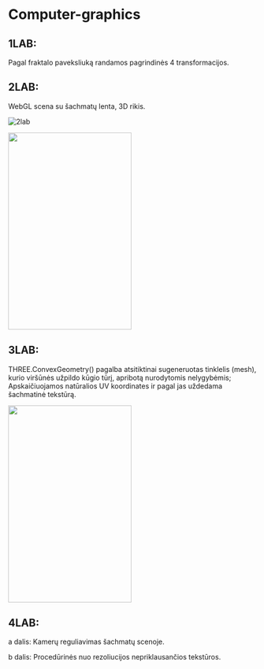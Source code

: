# Computer-graphics
## 1LAB:
Pagal fraktalo paveksliuką randamos pagrindinės 4 transformacijos.

## 2LAB:
WebGL scena su šachmatų lenta, 3D rikis.

![2lab](https://github.com/Simutyte/Computer-graphics/assets/76535436/699e963b-c71b-4e58-a56e-b92275b30264)

<img src="https://github.com/Simutyte/Computer-graphics/assets/76535436/694a0baf-b1ff-4810-935e-92810f432348"  width="250" height="400">

## 3LAB:
THREE.ConvexGeometry() pagalba atsitiktinai sugeneruotas tinklelis (mesh), kurio viršūnės užpildo kūgio tūrį, apribotą nurodytomis nelygybėmis; 
Apskaičiuojamos natūralios UV koordinates ir pagal jas uždedama šachmatinė tekstūrą.

<img src="https://github.com/Simutyte/Computer-graphics/assets/76535436/7d5b48f0-35b7-4d87-b58f-837c9d72efb6"  width="250" height="400">

## 4LAB:
a dalis: Kamerų reguliavimas šachmatų scenoje.

b dalis: Procedūrinės nuo rezoliucijos nepriklausančios tekstūros.
  

